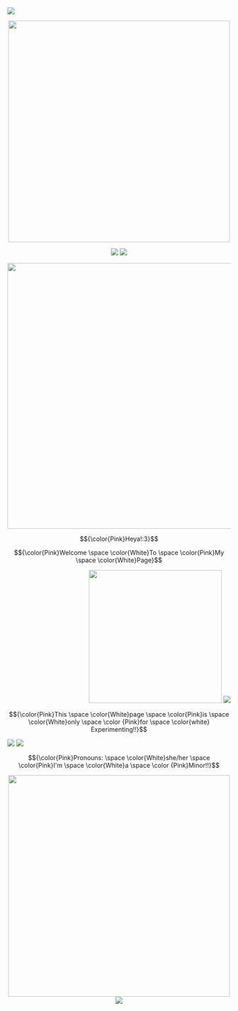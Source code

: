 <img src="https://files.catbox.moe/510g5l.png"/>
 <p align="center">
 <img src="https://cdn.discordapp.com/attachments/1234273549250990172/1252274916582101054/Untitled20_20240617075313.png?ex=66719f66&is=66704de6&hm=829b8caa3ccdd875af0f3e0c2f4b02c278bd36a8507bba7040dc4c8c6782cbaf&" width="500">
   <p align="center">
  <img src="https://images-wixmp-ed30a86b8c4ca887773594c2.wixmp.com/f/e475fb5a-21d1-44aa-b4bc-ee9104d03365/d2o5k0d-dd6e0334-54e1-426a-815f-5c81bf2b1789.png/v1/fill/w_100,h_55,q_80,strp/tamaki___cheers_by_dream0writer7_d2o5k0d-fullview.jpg?token=eyJ0eXAiOiJKV1QiLCJhbGciOiJIUzI1NiJ9.eyJzdWIiOiJ1cm46YXBwOjdlMGQxODg5ODIyNjQzNzNhNWYwZDQxNWVhMGQyNmUwIiwiaXNzIjoidXJuOmFwcDo3ZTBkMTg4OTgyMjY0MzczYTVmMGQ0MTVlYTBkMjZlMCIsIm9iaiI6W1t7ImhlaWdodCI6Ijw9NTUiLCJwYXRoIjoiXC9mXC9lNDc1ZmI1YS0yMWQxLTQ0YWEtYjRiYy1lZTkxMDRkMDMzNjVcL2QybzVrMGQtZGQ2ZTAzMzQtNTRlMS00MjZhLTgxNWYtNWM4MWJmMmIxNzg5LnBuZyIsIndpZHRoIjoiPD0xMDAifV1dLCJhdWQiOlsidXJuOnNlcnZpY2U6aW1hZ2Uub3BlcmF0aW9ucyJdfQ.mBzuII_JikwOBHKEEQogo0wDMgugtLvHrHsy5Sy-4ko"/> <img src="https://images-wixmp-ed30a86b8c4ca887773594c2.wixmp.com/f/768e92a1-6cf6-4b2d-bc94-ffffd6abce36/d4mi0vi-8b912eda-dcd4-46ed-a175-a999d2d709b1.gif?token=eyJ0eXAiOiJKV1QiLCJhbGciOiJIUzI1NiJ9.eyJzdWIiOiJ1cm46YXBwOjdlMGQxODg5ODIyNjQzNzNhNWYwZDQxNWVhMGQyNmUwIiwiaXNzIjoidXJuOmFwcDo3ZTBkMTg4OTgyMjY0MzczYTVmMGQ0MTVlYTBkMjZlMCIsIm9iaiI6W1t7InBhdGgiOiJcL2ZcLzc2OGU5MmExLTZjZjYtNGIyZC1iYzk0LWZmZmZkNmFiY2UzNlwvZDRtaTB2aS04YjkxMmVkYS1kY2Q0LTQ2ZWQtYTE3NS1hOTk5ZDJkNzA5YjEuZ2lmIn1dXSwiYXVkIjpbInVybjpzZXJ2aWNlOmZpbGUuZG93bmxvYWQiXX0.v49O3ZmFOMSNXceF5A9Rujt6ExCTOPF0r4Wd8hrN6t0"/>
    <p align="center">
<img src="https://cdn.discordapp.com/attachments/1234273549250990172/1252272505960267876/Untitled19_20240617074143.png?ex=66719d27&is=66704ba7&hm=fbc931fcea872ad6501e308031a556f0f890977069b06d22865c4cfe74b7f8ad&" width="600"/>
<p align="center">
$${\color{Pink}Heya!:3}$$
 
$${\color{Pink}Welcome \space \color{White}To \space \color{Pink}My \space \color{White}Page}$$

<p align="right">
<img src="https://cdn.discordapp.com/attachments/1234273549250990172/1252295692043681792/Tamaki.gif?ex=6671b2bf&is=6670613f&hm=5bbfbfab2640f021a9aa6b6588256cb8501378605b4e6defd2d00f97a9bde757&" width="300"/> <img src="https://img1.picmix.com/output/stamp/normal/0/0/5/7/2367500_71618.gif"/>  
 
$${\color{Pink}This \space \color{White}page \space \color{Pink}is \space \color{White}only \space \color {Pink}for \space \color{white} Experimenting!!}$$
  
<p align="left">
<img src="https://img1.picmix.com/output/stamp/normal/0/0/5/7/2367500_71618.gif"/> <img src="https://cdn.discordapp.com/attachments/1234273549250990172/1252295691485843557/Haruhi.gif?ex=6671b2bf&is=6670613f&hm=2c445063cd4ce41c4d6b0ca5a68a95be1ff28979a9bf00459f646b892cfb27a6&"/>

$${\color{Pink}Pronouns: \space \color{White}she/her \space \color{Pink}I'm \space \color{White}a \space \color {Pink}Minor!!}$$


 <p align="center">
 <img src="https://cdn.discordapp.com/attachments/1234273549250990172/1252274916582101054/Untitled20_20240617075313.png?ex=66719f66&is=66704de6&hm=829b8caa3ccdd875af0f3e0c2f4b02c278bd36a8507bba7040dc4c8c6782cbaf&" width="500">
 <img src="https://files.catbox.moe/v54b7x.png"/>
